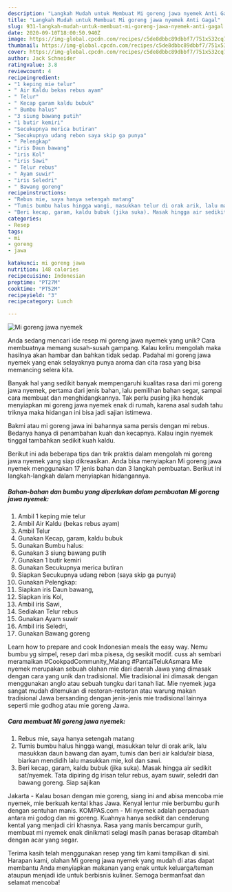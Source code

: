 ```yaml
---
description: "Langkah Mudah untuk Membuat Mi goreng jawa nyemek Anti Gagal"
title: "Langkah Mudah untuk Membuat Mi goreng jawa nyemek Anti Gagal"
slug: 931-langkah-mudah-untuk-membuat-mi-goreng-jawa-nyemek-anti-gagal
date: 2020-09-10T18:00:50.940Z
image: https://img-global.cpcdn.com/recipes/c5de8dbbc89dbbf7/751x532cq70/mi-goreng-jawa-nyemek-foto-resep-utama.jpg
thumbnail: https://img-global.cpcdn.com/recipes/c5de8dbbc89dbbf7/751x532cq70/mi-goreng-jawa-nyemek-foto-resep-utama.jpg
cover: https://img-global.cpcdn.com/recipes/c5de8dbbc89dbbf7/751x532cq70/mi-goreng-jawa-nyemek-foto-resep-utama.jpg
author: Jack Schneider
ratingvalue: 3.8
reviewcount: 4
recipeingredient:
- "1 keping mie telur"
- " Air Kaldu bekas rebus ayam"
- " Telur"
- " Kecap garam kaldu bubuk"
- " Bumbu halus"
- "3 siung bawang putih"
- "1 butir kemiri"
- "Secukupnya merica butiran"
- "Secukupnya udang rebon saya skip ga punya"
- " Pelengkap"
- "iris Daun bawang"
- "iris Kol"
- "iris Sawi"
- " Telur rebus"
- " Ayam suwir"
- "iris Seledri"
- " Bawang goreng"
recipeinstructions:
- "Rebus mie, saya hanya setengah matang"
- "Tumis bumbu halus hingga wangi, masukkan telur di orak arik, lalu masukkan daun bawang dan ayam, tumis dan beri air kaldu/air biasa, biarkan mendidih lalu masukkan mie, kol dan sawi."
- "Beri kecap, garam, kaldu bubuk (jika suka). Masak hingga air sedikit sat/nyemek. Tata dipiring dg irisan telur rebus, ayam suwir, seledri dan bawang goreng. Siap sajikan"
categories:
- Resep
tags:
- mi
- goreng
- jawa

katakunci: mi goreng jawa 
nutrition: 148 calories
recipecuisine: Indonesian
preptime: "PT27M"
cooktime: "PT52M"
recipeyield: "3"
recipecategory: Lunch

---
```



![Mi goreng jawa nyemek](https://img-global.cpcdn.com/recipes/c5de8dbbc89dbbf7/751x532cq70/mi-goreng-jawa-nyemek-foto-resep-utama.jpg)

Anda sedang mencari ide resep mi goreng jawa nyemek yang unik? Cara membuatnya memang susah-susah gampang. Kalau keliru mengolah maka hasilnya akan hambar dan bahkan tidak sedap. Padahal mi goreng jawa nyemek yang enak selayaknya punya aroma dan cita rasa yang bisa memancing selera kita.

Banyak hal yang sedikit banyak mempengaruhi kualitas rasa dari mi goreng jawa nyemek, pertama dari jenis bahan, lalu pemilihan bahan segar, sampai cara membuat dan menghidangkannya. Tak perlu pusing jika hendak menyiapkan mi goreng jawa nyemek enak di rumah, karena asal sudah tahu triknya maka hidangan ini bisa jadi sajian istimewa.

Bakmi atau mi goreng jawa ini bahannya sama persis dengan mi rebus. Bedanya hanya di penambahan kuah dan kecapnya. Kalau ingin nyemek tinggal tambahkan sedikit kuah kaldu.


Berikut ini ada beberapa tips dan trik praktis dalam mengolah mi goreng jawa nyemek yang siap dikreasikan. Anda bisa menyiapkan Mi goreng jawa nyemek menggunakan 17 jenis bahan dan 3 langkah pembuatan. Berikut ini langkah-langkah dalam menyiapkan hidangannya.

<!--inarticleads1-->

##### Bahan-bahan dan bumbu yang diperlukan dalam pembuatan Mi goreng jawa nyemek:

1. Ambil 1 keping mie telur
1. Ambil  Air Kaldu (bekas rebus ayam)
1. Ambil  Telur
1. Gunakan  Kecap, garam, kaldu bubuk
1. Gunakan  Bumbu halus:
1. Gunakan 3 siung bawang putih
1. Gunakan 1 butir kemiri
1. Gunakan Secukupnya merica butiran
1. Siapkan Secukupnya udang rebon (saya skip ga punya)
1. Gunakan  Pelengkap:
1. Siapkan iris Daun bawang,
1. Siapkan iris Kol,
1. Ambil iris Sawi,
1. Sediakan  Telur rebus
1. Gunakan  Ayam suwir
1. Ambil iris Seledri,
1. Gunakan  Bawang goreng


Learn how to prepare and cook Indonesian meals the easy way. Nemu bumbu yg simpel, resep dari mba pisesa, dg sesikit modif. cuss ah sembari meramaikan #CookpadCommunity_Malang #PantaiTelukAsmara Mie nyemek merupakan sebuah olahan mie dari daerah Jawa yang dimasak dengan cara yang unik dan tradisional. Mie tradisional ini dimasak dengan menggunakan anglo atau sebuah tungku dari tanah liat. Mie nyemek juga sangat mudah ditemukan di restoran-restoran atau warung makan tradisional Jawa bersanding dengan jenis-jenis mie tradisional lainnya seperti mie godhog atau mie goreng Jawa. 

<!--inarticleads2-->

##### Cara membuat Mi goreng jawa nyemek:

1. Rebus mie, saya hanya setengah matang
1. Tumis bumbu halus hingga wangi, masukkan telur di orak arik, lalu masukkan daun bawang dan ayam, tumis dan beri air kaldu/air biasa, biarkan mendidih lalu masukkan mie, kol dan sawi.
1. Beri kecap, garam, kaldu bubuk (jika suka). Masak hingga air sedikit sat/nyemek. Tata dipiring dg irisan telur rebus, ayam suwir, seledri dan bawang goreng. Siap sajikan


Jakarta - Kalau bosan dengan mie goreng, siang ini and abisa mencoba mie nyemek, mie berkuah kental khas Jawa. Kenyal lentur mie berbumbu gurih dengan sentuhan manis. KOMPAS.com - Mi nyemek adalah perpaduan antara mi godog dan mi goreng. Kuahnya hanya sedikit dan cenderung kental yang menjadi ciri khasnya. Rasa yang manis bercampur gurih, membuat mi nyemek enak dinikmati selagi masih panas berasap ditambah dengan acar yang segar. 

Terima kasih telah menggunakan resep yang tim kami tampilkan di sini. Harapan kami, olahan Mi goreng jawa nyemek yang mudah di atas dapat membantu Anda menyiapkan makanan yang enak untuk keluarga/teman ataupun menjadi ide untuk berbisnis kuliner. Semoga bermanfaat dan selamat mencoba!
